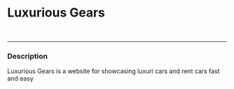 <h1>Luxurious Gears</h1>
<br> <hr>
<h3>Description</h3>
Luxurious Gears is a website for showcasing luxuri cars and rent cars fast and easy
